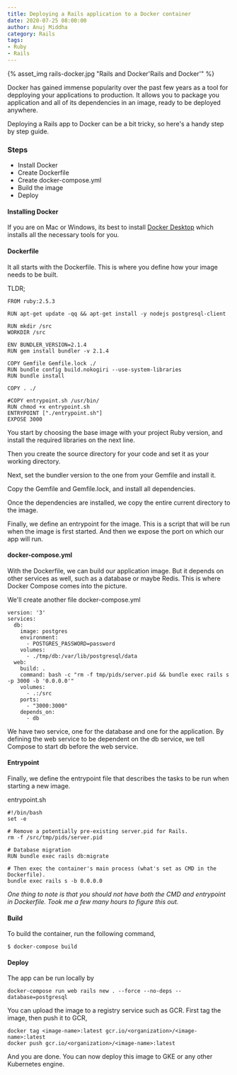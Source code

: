 ```yaml
---
title: Deploying a Rails application to a Docker container
date: 2020-07-25 08:00:00
author: Anuj Middha
category: Rails
tags:
- Ruby
- Rails
---
```


{% asset_img rails-docker.jpg "Rails and Docker'Rails and Docker'" %}

Docker has gained immense popularity over the past few years as a tool for depploying your applications to production. It allows you to package you application and all of its dependencies in an image, ready to be deployed anywhere.

Deploying a Rails app to Docker can be a bit tricky, so here's a handy step by step guide.

### Steps

- Install Docker
- Create Dockerfile
- Create docker-compose.yml
- Build the image
- Deploy

#### Installing Docker

If you are on Mac or Windows, its best to install [Docker Desktop](https://www.docker.com/products/docker-desktop) which installs all the necessary tools for you.

#### Dockerfile

It all starts with the Dockerfile. This is where you define how your image needs to be built.

TLDR;
```
FROM ruby:2.5.3

RUN apt-get update -qq && apt-get install -y nodejs postgresql-client

RUN mkdir /src
WORKDIR /src

ENV BUNDLER_VERSION=2.1.4
RUN gem install bundler -v 2.1.4

COPY Gemfile Gemfile.lock ./
RUN bundle config build.nokogiri --use-system-libraries
RUN bundle install

COPY . ./

#COPY entrypoint.sh /usr/bin/
RUN chmod +x entrypoint.sh
ENTRYPOINT ["./entrypoint.sh"]
EXPOSE 3000
```

You start by choosing the base image with your project Ruby version, and install the required libraries on the next line.

Then you create the source directory for your code and set it as your working directory.

Next, set the bundler version to the one from your Gemfile and install it.

Copy the Gemfile and Gemfile.lock, and install all dependencies.

Once the dependencies are installed, we copy the entire current directory to the image.

Finally, we define an entrypoint for the image. This is a script that will be run when the image is first started. And then we expose the port on which our app will run.

#### docker-compose.yml

With the Dockerfile, we can build our application image. But it depends on other services as well, such as a database or maybe Redis. This is where Docker Compose comes into the picture.

We'll create another file docker-compose.yml
```
version: '3'
services:
  db:
    image: postgres
    environment:
      - POSTGRES_PASSWORD=password
    volumes:
      - ./tmp/db:/var/lib/postgresql/data
  web:
    build: .
    command: bash -c "rm -f tmp/pids/server.pid && bundle exec rails s -p 3000 -b '0.0.0.0'"
    volumes:
      - .:/src
    ports:
      - "3000:3000"
    depends_on:
      - db
```

We have two service, one for the database and one for the application. By defining the web service to be dependent on the db service, we tell Compose to start db before the web service.

#### Entrypoint

Finally, we define the entrypoint file that describes the tasks to be run when starting a new image.

entrypoint.sh
```
#!/bin/bash
set -e

# Remove a potentially pre-existing server.pid for Rails.
rm -f /src/tmp/pids/server.pid

# Database migration
RUN bundle exec rails db:migrate

# Then exec the container's main process (what's set as CMD in the Dockerfile).
bundle exec rails s -b 0.0.0.0
```

*One thing to note is that you should not have both the CMD and entrypoint in Dockerfile. Took me a few many hours to figure this out.*

#### Build

To build the container, run the following command,
```
$ docker-compose build
```

#### Deploy

The app can be run locally by
```
docker-compose run web rails new . --force --no-deps --database=postgresql
```

You can upload the image to a registry service such as GCR. First tag the image, then push it to GCR,
```
docker tag <image-name>:latest gcr.io/<organization>/<image-name>:latest
docker push gcr.io/<organization>/<image-name>:latest
```

And you are done. You can now deploy this image to GKE or any other Kubernetes engine.
